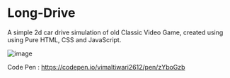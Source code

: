 # Long-Drive
A simple 2d car drive simulation of old Classic Video Game, created using using Pure HTML, CSS and JavaScript.

![image](https://github.com/vimaltiwari2612/Long-Drive/assets/22127564/2530c759-c1eb-4319-a43b-b785bbf75fa0)


Code Pen :
https://codepen.io/vimaltiwari2612/pen/zYboGzb 
